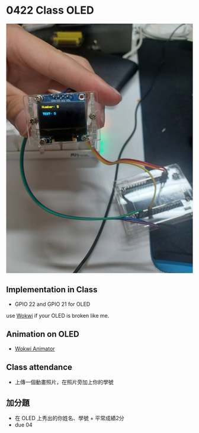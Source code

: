 # 0422 Class OLED

![img](imgs/OLED.jpg)

## Implementation in Class

- GPIO 22 and GPIO 21 for OLED

use [Wokwi](https://wokwi.com/) if your OLED is broken like me.


## Animation on OLED

- [Wokwi Animator](https://animator.wokwi.com/)



## Class attendance 

- 上傳一個動畫照片，在照片旁加上你的學號


## 加分題

- 在 OLED 上秀出的你姓名、學號 + 平常成績2分
- due 04 